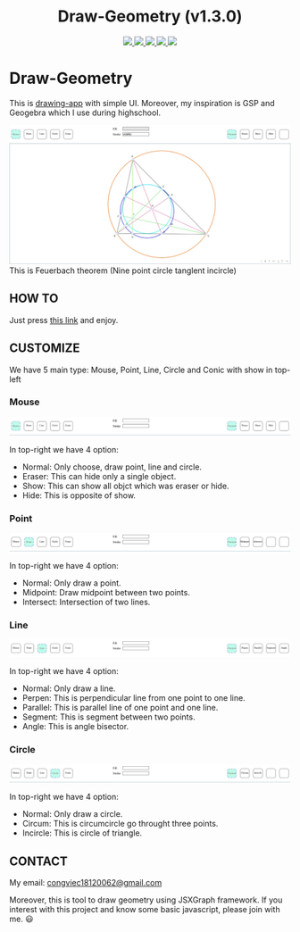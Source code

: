 <p align="center">
 <h1 align="center">Draw-Geometry (v1.3.0)</h1>
</p>
<p align="center">
    <a href="https://github.com/congviec18120062/Draw-Geometry/issues" alt="GitHub issues">
        <img src="https://img.shields.io/github/issues/congviec18120062/Draw-Geometry" />
    </a>
    <a href="https://github.com/congviec18120062/Draw-Geometry/blob/master/LICENSE" alt="GitHub license">
        <img src="https://img.shields.io/github/license/congviec18120062/Draw-Geometry" />
    </a>
    <a href="https://github.com/congviec18120062/Draw-Geometry/blob/master" alt="GitHub license">
        <img src="https://img.shields.io/badge/geometry-Euclid-blue" />
    </a>
    <a href="https://github.com/congviec18120062/Draw-Geometry/blob/master" alt="GitHub license">
        <img src="https://img.shields.io/badge/version-1.3.0-orange" />
    </a>
    <a href="https://github.com/congviec18120062/Draw-Geometry/blob/master" alt="GitHub license">
        <img src="https://img.shields.io/badge/framework-JSXGraph-brightgreen" />
    </a>
</p>

# Draw-Geometry
This is [drawing-app](https://congviec18120062.github.io/Draw-Geometry/) with simple UI. Moreover, my inspiration is GSP and Geogebra which I use during highschool.

![Feuerbach theorem](https://raw.githubusercontent.com/congviec18120062/Draw-Geometry/master/img/Feuerbach%20theorem.jpg)
This is Feuerbach theorem (Nine point circle tanglent incircle)

## HOW TO
Just press [this link](https://congviec18120062.github.io/Draw-Geometry/) and enjoy. 

## CUSTOMIZE
We have 5 main type: Mouse, Point, Line, Circle and Conic with show in top-left

### Mouse
![Mouse](https://raw.githubusercontent.com/congviec18120062/Draw-Geometry/master/img/mouse.jpg)

In top-right we have 4 option: 

* Normal: Only choose, draw point, line and circle.
* Eraser: This can hide only a single object.
* Show: This can show all objct which was eraser or hide.
* Hide: This is opposite of show.

### Point
![Point](https://raw.githubusercontent.com/congviec18120062/Draw-Geometry/master/img/point.jpg)

In top-right we have 4 option: 

* Normal: Only draw a point.
* Midpoint: Draw midpoint between two points.
* Intersect: Intersection of two lines.

### Line
![Line](https://raw.githubusercontent.com/congviec18120062/Draw-Geometry/master/img/line.jpg)

In top-right we have 4 option: 

* Normal: Only draw a line.
* Perpen: This is perpendicular line from one point to one line.
* Parallel: This is parallel line of one point and one line.
* Segment: This is segment between two points.
* Angle: This is angle bisector.

### Circle
![Circle](https://raw.githubusercontent.com/congviec18120062/Draw-Geometry/master/img/circle.jpg)

In top-right we have 4 option: 

* Normal: Only draw a circle.
* Circum: This is circumcircle go throught three points.
* Incircle: This is circle of triangle.

## CONTACT
My email: congviec18120062@gmail.com

Moreover, this is tool to draw geometry using JSXGraph framework. If you interest with this project and know some basic javascript, please join with me. :smiley: 
